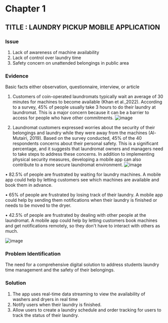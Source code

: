 # Chapter 1

## TITLE : LAUNDRY PICKUP MOBILE APPLICATION

### Issue

1. Lack of awareness of machine availability 
2. Lack of control over laundry time
3. Safety concern on unattended belongings in public area

### Evidence

Basic facts either observation, questionnaire, interview, or article

1.	Customers of coin-operated laundromats typically wait an average of 30 minutes for machines to become available (Khan et al.,2022). According to a survey, 45% of people usually take 3 hours to do their laundry at laundromat. This is a major concern because it can be a barrier to access for people who have other commitments.
![image](https://github.com/addff/2310-CSP600/assets/149124351/70f010b8-819e-46e6-8e3f-b83c7a1d75bc)

2. Laundromat customers expressed worries about the security of their belongings and laundry while they were away from the machines (Al-Mutairi, 2019). Based on the survey conducted, 45% of the 40 respondents concerns about their personal safety. This is a significant percentage, and it suggests that laundromat owners and managers need to take steps to address these concerns. In addition to implementing physical security measures, developing a mobile app can also contribute to a more secure laundromat environment.
![image](https://github.com/addff/2310-CSP600/assets/149124351/5e760fe4-14cc-4265-a012-fa022d36a4aa)

•	82.5% of people are frustrated by waiting for laundry machines. A mobile app could help by letting customers see which machines are available and book them in advance.

•	65% of people are frustrated by losing track of their laundry. A mobile app could help by sending them notifications when their laundry is finished or needs to be moved to the dryer.

•	42.5% of people are frustrated by dealing with other people at the laundromat. A mobile app could help by letting customers book machines and get notifications remotely, so they don't have to interact with others as much.

![image](https://github.com/addff/2310-CSP600/assets/149124351/cbb70f67-e16f-428b-851d-a6d96cbb68a1)


### Problem Identification

The need for a comprehensive digital solution to address students laundry time management and the safety of their belongings.

### Solution
1. The app uses real-time data streaming to view the availability of washers and dryers in
real time
2. Notify users when their laundry is finished.
3. Allow users to create a laundry schedule and order tracking for users to track the status of their laundry.
